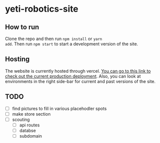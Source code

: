 # yeti-robotics-site

## How to run

Clone the repo and then run <code>npm install</code> or <code>yarn add</code>.
Then run <code>npm start</code> to start a development version of the site.

## Hosting

The website is currently hosted through vercel. [You can go to this link to check out the current production deployment](https://yeti-robotics-site.vercel.app/). Also, you can look at environments in the right side-bar for current and past versions of the site. 

## TODO

- [ ] find pictures to fill in various placehodler spots
- [ ] make store section
- [ ] scouting
	- [ ] api routes
	- [ ] databse
	- [ ] subdomain 
